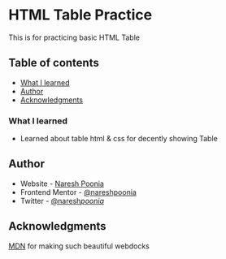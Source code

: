 # HTML Table Practice

This is for practicing basic HTML Table

## Table of contents

- [What I learned](#what-i-learned)
- [Author](#author)
- [Acknowledgments](#acknowledgments)

### What I learned

- Learned about table html & css for decently showing Table

## Author

- Website - [Naresh Poonia](https://www.nareshpoonia.com)
- Frontend Mentor - [@nareshpoonia](https://www.frontendmentor.io/profile/nareshpoonia)
- Twitter - [@naresh*poonia*](https://twitter.com/naresh_poonia_)

## Acknowledgments

[MDN](https://developer.mozilla.org/en-US/) for making such beautiful webdocks

